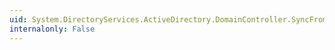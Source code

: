 ```yaml
---
uid: System.DirectoryServices.ActiveDirectory.DomainController.SyncFromAllServersCallback
internalonly: False
---
```

